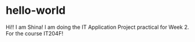 # hello-world

Hi!! I am Shina!
I am doing the IT Application Project practical for Week 2. For the course IT204F!
